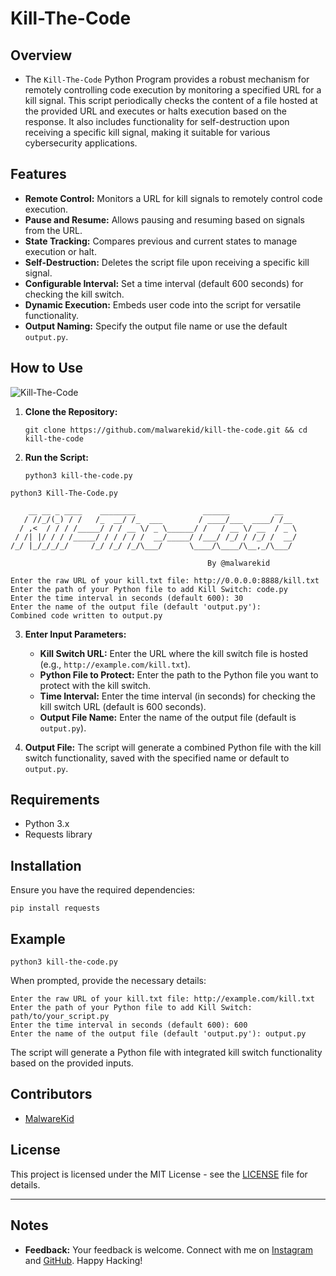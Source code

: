 # Kill-The-Code

## Overview

- The `Kill-The-Code` Python Program provides a robust mechanism for remotely controlling code execution by monitoring a specified URL for a kill signal. This script periodically checks the content of a file hosted at the provided URL and executes or halts execution based on the response. It also includes functionality for self-destruction upon receiving a specific kill signal, making it suitable for various cybersecurity applications.

## Features

- **Remote Control:** Monitors a URL for kill signals to remotely control code execution.
- **Pause and Resume:** Allows pausing and resuming based on signals from the URL.
- **State Tracking:** Compares previous and current states to manage execution or halt.
- **Self-Destruction:** Deletes the script file upon receiving a specific kill signal.
- **Configurable Interval:** Set a time interval (default 600 seconds) for checking the kill switch.
- **Dynamic Execution:** Embeds user code into the script for versatile functionality.
- **Output Naming:** Specify the output file name or use the default `output.py`.

## How to Use
![Kill-The-Code](https://github.com/user-attachments/assets/071aeca4-3fc9-4cb0-8804-c67434ae6c45)

1. **Clone the Repository:**

    ```
    git clone https://github.com/malwarekid/kill-the-code.git && cd kill-the-code
    ```

2. **Run the Script:**

    ```
    python3 kill-the-code.py
    ```

```
python3 Kill-The-Code.py

    __ __ _ ____    ________               ______          __   
   / //_/(_) / /   /_  __/ /_  ___        / ____/___  ____/ /__ 
  / ,<  / / / /_____/ / / __ \/ _ \______/ /   / __ \/ __  / _ \
 / /| |/ / / /_____/ / / / / /  __/_____/ /___/ /_/ / /_/ /  __/
/_/ |_/_/_/_/     /_/ /_/ /_/\___/      \____/\____/\__,_/\___/ 

                                            By @malwarekid

Enter the raw URL of your kill.txt file: http://0.0.0.0:8888/kill.txt
Enter the path of your Python file to add Kill Switch: code.py
Enter the time interval in seconds (default 600): 30
Enter the name of the output file (default 'output.py'): 
Combined code written to output.py
```

3. **Enter Input Parameters:**

   - **Kill Switch URL:** Enter the URL where the kill switch file is hosted (e.g., `http://example.com/kill.txt`).
   - **Python File to Protect:** Enter the path to the Python file you want to protect with the kill switch.
   - **Time Interval:** Enter the time interval (in seconds) for checking the kill switch URL (default is 600 seconds).
   - **Output File Name:** Enter the name of the output file (default is `output.py`).

4. **Output File:** The script will generate a combined Python file with the kill switch functionality, saved with the specified name or default to `output.py`.

## Requirements

- Python 3.x
- Requests library

## Installation

Ensure you have the required dependencies:

```
pip install requests
```

## Example

```
python3 kill-the-code.py
```

When prompted, provide the necessary details:

```
Enter the raw URL of your kill.txt file: http://example.com/kill.txt
Enter the path of your Python file to add Kill Switch: path/to/your_script.py
Enter the time interval in seconds (default 600): 600
Enter the name of the output file (default 'output.py'): output.py
```

The script will generate a Python file with integrated kill switch functionality based on the provided inputs.

## Contributors

- [MalwareKid](https://github.com/malwarekid)

## License

This project is licensed under the MIT License - see the [LICENSE](LICENSE) file for details.

---

## Notes

- **Feedback:** Your feedback is welcome. Connect with me on [Instagram](https://www.instagram.com/malwarekid/) and [GitHub](https://github.com/malwarekid/). Happy Hacking!
